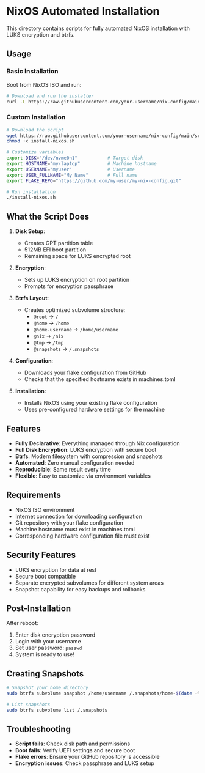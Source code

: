 # NixOS Automated Installation

This directory contains scripts for fully automated NixOS installation with LUKS encryption and btrfs.

## Usage

### Basic Installation

Boot from NixOS ISO and run:

```bash
# Download and run the installer
curl -L https://raw.githubusercontent.com/your-username/nix-config/main/scripts/install-nixos.sh | bash
```

### Custom Installation

```bash
# Download the script
wget https://raw.githubusercontent.com/your-username/nix-config/main/scripts/install-nixos.sh
chmod +x install-nixos.sh

# Customize variables
export DISK="/dev/nvme0n1"           # Target disk
export HOSTNAME="my-laptop"          # Machine hostname  
export USERNAME="myuser"             # Username
export USER_FULLNAME="My Name"       # Full name
export FLAKE_REPO="https://github.com/my-user/my-nix-config.git"

# Run installation
./install-nixos.sh
```

## What the Script Does

1. **Disk Setup**:
   - Creates GPT partition table
   - 512MB EFI boot partition  
   - Remaining space for LUKS encrypted root

2. **Encryption**:
   - Sets up LUKS encryption on root partition
   - Prompts for encryption passphrase

3. **Btrfs Layout**:
   - Creates optimized subvolume structure:
     - `@root` → `/`
     - `@home` → `/home`
     - `@home-username` → `/home/username`
     - `@nix` → `/nix`
     - `@tmp` → `/tmp`
     - `@snapshots` → `/.snapshots`

4. **Configuration**:
   - Downloads your flake configuration from GitHub
   - Checks that the specified hostname exists in machines.toml

5. **Installation**:
   - Installs NixOS using your existing flake configuration
   - Uses pre-configured hardware settings for the machine

## Features

- **Fully Declarative**: Everything managed through Nix configuration
- **Full Disk Encryption**: LUKS encryption with secure boot
- **Btrfs**: Modern filesystem with compression and snapshots
- **Automated**: Zero manual configuration needed
- **Reproducible**: Same result every time
- **Flexible**: Easy to customize via environment variables

## Requirements

- NixOS ISO environment
- Internet connection for downloading configuration
- Git repository with your flake configuration
- Machine hostname must exist in machines.toml
- Corresponding hardware configuration file must exist

## Security Features

- LUKS encryption for data at rest
- Secure boot compatible
- Separate encrypted subvolumes for different system areas
- Snapshot capability for easy backups and rollbacks

## Post-Installation

After reboot:
1. Enter disk encryption password
2. Login with your username
3. Set user password: `passwd`
4. System is ready to use!

## Creating Snapshots

```bash
# Snapshot your home directory
sudo btrfs subvolume snapshot /home/username /.snapshots/home-$(date +%Y%m%d-%H%M%S)

# List snapshots
sudo btrfs subvolume list /.snapshots
```

## Troubleshooting

- **Script fails**: Check disk path and permissions
- **Boot fails**: Verify UEFI settings and secure boot
- **Flake errors**: Ensure your GitHub repository is accessible
- **Encryption issues**: Check passphrase and LUKS setup